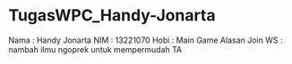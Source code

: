# TugasWPC_Handy-Jonarta
Nama : Handy Jonarta
NIM : 13221070
Hobi : Main Game
Alasan Join WS : nambah ilmu ngoprek untuk mempermudah TA
